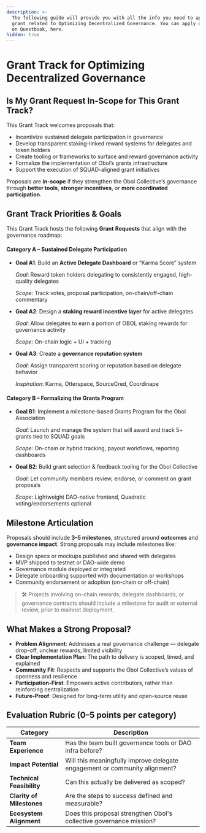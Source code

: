 ```yaml
---
description: >-
  The following guide will provide you with all the info you need to apply for a
  grant related to Optimizing Decentralized Governance. You can apply directly
  on Questbook, here.
hidden: true
---
```


# Grant Track for  Optimizing Decentralized Governance

## Is My Grant Request In-Scope for This Grant Track?

This Grant Track welcomes proposals that:

* Incentivize sustained delegate participation in governance
* Develop transparent staking-linked reward systems for delegates and token holders
* Create tooling or frameworks to surface and reward governance activity
* Formalize the implementation of Obol’s grants infrastructure
* Support the execution of SQUAD-aligned grant initiatives

Proposals are **in-scope** if they strengthen the Obol Collective’s governance through **better tools**, **stronger incentives**, or **more coordinated participation**.

## Grant Track Priorities & **Goal**s

This Grant Track hosts the following **Grant** **Requests** that align with the governance roadmap:

#### **Category A – Sustained Delegate Participation**

*   **Goal A1**: Build an **Active Delegate Dashboard** or “Karma Score” system

    _Goal_: Reward token holders delegating to consistently engaged, high-quality delegates

    _Scope_: Track votes, proposal participation, on-chain/off-chain commentary
*   **Goal A2**: Design a **staking reward incentive layer** for active delegates

    _Goal_: Allow delegates to earn a portion of OBOL staking rewards for governance activity

    _Scope_: On-chain logic + UI + tracking
*   **Goal A3**: Create a **governance reputation system**

    _Goal_: Assign transparent scoring or reputation based on delegate behavior

    _Inspiration_: Karma, Otterspace, SourceCred, Coordinape

#### **Category B – Formalizing the Grants Program**

*   **Goal B1**: Implement a milestone-based Grants Program for the Obol Association

    _Goal_: Launch and manage the system that will award and track 5+ grants tied to SQUAD goals

    _Scope_: On-chain or hybrid tracking, payout workflows, reporting dashboards
*   **Goal B2**: Build grant selection & feedback tooling for the Obol Collective

    _Goal_: Let community members review, endorse, or comment on grant proposals

    _Scope_: Lightweight DAO-native frontend, Quadratic voting/endorsements optional

## Milestone Articulation

Proposals should include **3–5 milestones**, structured around **outcomes** and **governance impact**. Strong proposals may include milestones like:

* Design specs or mockups published and shared with delegates
* MVP shipped to testnet or DAO-wide demo
* Governance module deployed or integrated
* Delegate onboarding supported with documentation or workshops
* Community endorsement or adoption (on-chain or off-chain)

> 🛠 Projects involving on-chain rewards, delegate dashboards, or governance contracts should include a milestone for audit or external review, prior to mainnet deployment.

## What Makes a Strong Proposal?

* **Problem Alignment**: Addresses a real governance challenge — delegate drop-off, unclear rewards, limited visibility
* **Clear Implementation Plan**: The path to delivery is scoped, timed, and explained
* **Community Fit**: Respects and supports the Obol Collective’s values of openness and resilience
* **Participation-First**: Empowers active contributors, rather than reinforcing centralization
* **Future-Proof**: Designed for long-term utility and open-source reuse

## Evaluation Rubric (0–5 points per category)

| **Category**              | **Description**                                                            |
| ------------------------- | -------------------------------------------------------------------------- |
| **Team Experience**       | Has the team built governance tools or DAO infra before?                   |
| **Impact Potential**      | Will this meaningfully improve delegate engagement or community alignment? |
| **Technical Feasibility** | Can this actually be delivered as scoped?                                  |
| **Clarity of Milestones** | Are the steps to success defined and measurable?                           |
| **Ecosystem Alignment**   | Does this proposal strengthen Obol's collective governance mission?        |
